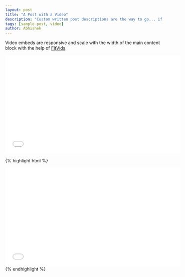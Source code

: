 ```yaml
---
layout: post
title: "A Post with a Video"
description: "Custom written post descriptions are the way to go... if you're not lazy."
tags: [sample post, video]
author: Abhishek
---
```


Video embeds are responsive and scale with the width of the main content block with the help of [FitVids](http://fitvidsjs.com/).

<iframe width="560" height="315" src="//www.youtube.com/embed/SU3kYxJmWuQ" frameborder="0"></iframe>

{% highlight html %}
<iframe width="560" height="315" src="//www.youtube.com/embed/SU3kYxJmWuQ" frameborder="0"></iframe>
{% endhighlight %}